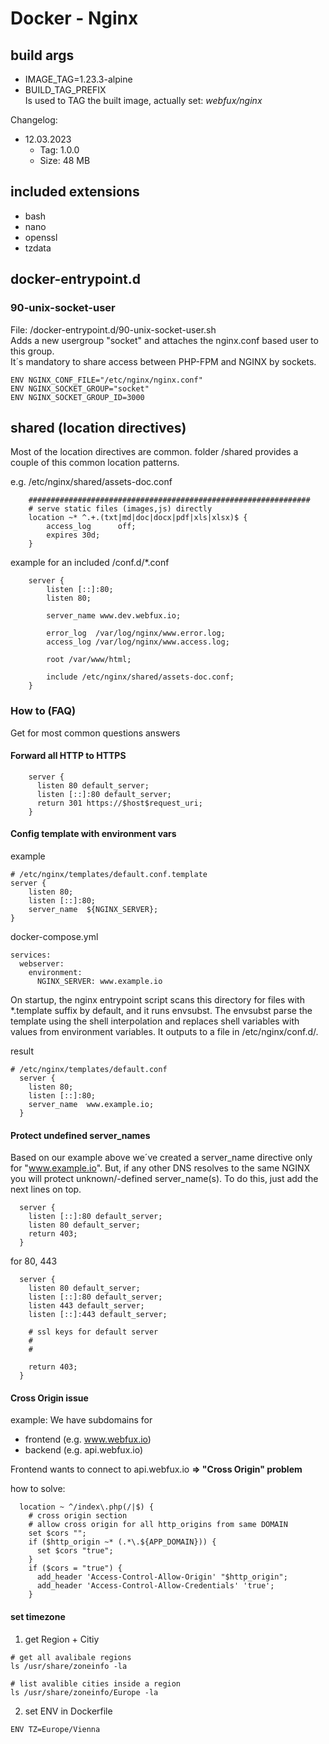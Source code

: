# Docker - Nginx

## build args
- IMAGE_TAG=1.23.3-alpine
- BUILD_TAG_PREFIX<br>
Is used to TAG the built image, actually set: _webfux/nginx_

Changelog:
- 12.03.2023
  - Tag: 1.0.0
  - Size: 48 MB

## included extensions
- bash
- nano
- openssl
- tzdata

## docker-entrypoint.d
### 90-unix-socket-user
File: /docker-entrypoint.d/90-unix-socket-user.sh<br>
Adds a new usergroup "socket" and attaches the nginx.conf based user to this group.<br>
It´s mandatory to share access between PHP-FPM and NGINX by sockets.<br>
```
ENV NGINX_CONF_FILE="/etc/nginx/nginx.conf"
ENV NGINX_SOCKET_GROUP="socket"
ENV NGINX_SOCKET_GROUP_ID=3000
```

## shared (location directives)
Most of the location directives are common. folder /shared provides a couple of this common location patterns.

e.g. /etc/nginx/shared/assets-doc.conf
```
    ###############################################################
    # serve static files (images,js) directly
    location ~* ^.+.(txt|md|doc|docx|pdf|xls|xlsx)$ {
        access_log      off;
        expires 30d;
    }
```

example for an included /conf.d/*.conf
```
    server {
        listen [::]:80;
        listen 80;

        server_name www.dev.webfux.io;

        error_log  /var/log/nginx/www.error.log;
        access_log /var/log/nginx/www.access.log;

        root /var/www/html;

        include /etc/nginx/shared/assets-doc.conf;
    }
```
### How to (FAQ)
Get for most common questions answers 
#### Forward all HTTP to HTTPS
```
    server {
      listen 80 default_server;
      listen [::]:80 default_server;
      return 301 https://$host$request_uri;
    }
```

#### Config template with environment vars
example
```
# /etc/nginx/templates/default.conf.template
server {
    listen 80;
    listen [::]:80;
    server_name  ${NGINX_SERVER};
}
```
docker-compose.yml
```
services:
  webserver:
    environment:
      NGINX_SERVER: www.example.io
```
On startup, the nginx entrypoint script scans this directory for files with *.template suffix by default, and it runs envsubst. The envsubst parse the template using the shell interpolation and replaces shell variables with values from environment variables. It outputs to a file in /etc/nginx/conf.d/.

result
```
# /etc/nginx/templates/default.conf
  server {
    listen 80;
    listen [::]:80;
    server_name  www.example.io;
  }
```
#### Protect undefined server_names
Based on our example above we´ve created a server_name directive only for "www.example.io". But, if any other DNS resolves to the same NGINX you will protect unknown/-defined server_name(s). To do this, just add the next lines on top.
```
  server {
    listen [::]:80 default_server;
    listen 80 default_server;
    return 403;
  }
```
for 80, 443
```
  server {
    listen 80 default_server;
    listen [::]:80 default_server;
    listen 443 default_server;
    listen [::]:443 default_server;
    
    # ssl keys for default server
    #
    #
        
    return 403;
  }
```
#### Cross Origin issue
example:
We have subdomains for 
- frontend (e.g. www.webfux.io)
- backend (e.g. api.webfux.io)

Frontend wants to connect to api.webfux.io **=> "Cross Origin" problem**<br>

how to solve:
```
  location ~ ^/index\.php(/|$) {
    # cross origin section
    # allow cross origin for all http_origins from same DOMAIN
    set $cors "";
    if ($http_origin ~* (.*\.${APP_DOMAIN})) {
      set $cors "true";
    }
    if ($cors = "true") {
      add_header 'Access-Control-Allow-Origin' "$http_origin";
      add_header 'Access-Control-Allow-Credentials' 'true';
    }
```
#### set timezone
1. get Region + Citiy
```
# get all avalibale regions
ls /usr/share/zoneinfo -la

# list avalible cities inside a region
ls /usr/share/zoneinfo/Europe -la
```
2. set ENV in Dockerfile
```
ENV TZ=Europe/Vienna
```
   